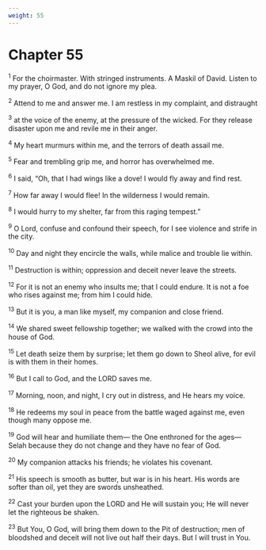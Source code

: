 ```yaml
---
weight: 55
---
```


# Chapter 55

<sup>1</sup> For the choirmaster. With stringed instruments. A Maskil of David. Listen to my prayer, O God, and do not ignore my plea. 

<sup>2</sup> Attend to me and answer me. I am restless in my complaint, and distraught 

<sup>3</sup> at the voice of the enemy, at the pressure of the wicked. For they release disaster upon me and revile me in their anger. 

<sup>4</sup> My heart murmurs within me, and the terrors of death assail me. 

<sup>5</sup> Fear and trembling grip me, and horror has overwhelmed me. 

<sup>6</sup> I said, “Oh, that I had wings like a dove! I would fly away and find rest. 

<sup>7</sup> How far away I would flee! In the wilderness I would remain. 

<sup>8</sup> I would hurry to my shelter, far from this raging tempest.” 

<sup>9</sup> O Lord, confuse and confound their speech, for I see violence and strife in the city. 

<sup>10</sup> Day and night they encircle the walls, while malice and trouble lie within. 

<sup>11</sup> Destruction is within; oppression and deceit never leave the streets. 

<sup>12</sup> For it is not an enemy who insults me; that I could endure. It is not a foe who rises against me; from him I could hide. 

<sup>13</sup> But it is you, a man like myself, my companion and close friend. 

<sup>14</sup> We shared sweet fellowship together; we walked with the crowd into the house of God. 

<sup>15</sup> Let death seize them by surprise; let them go down to Sheol alive, for evil is with them in their homes. 

<sup>16</sup> But I call to God, and the LORD saves me. 

<sup>17</sup> Morning, noon, and night, I cry out in distress, and He hears my voice. 

<sup>18</sup> He redeems my soul in peace from the battle waged against me, even though many oppose me. 

<sup>19</sup> God will hear and humiliate them— the One enthroned for the ages— Selah because they do not change and they have no fear of God. 

<sup>20</sup> My companion attacks his friends; he violates his covenant. 

<sup>21</sup> His speech is smooth as butter, but war is in his heart. His words are softer than oil, yet they are swords unsheathed. 

<sup>22</sup> Cast your burden upon the LORD and He will sustain you; He will never let the righteous be shaken. 

<sup>23</sup> But You, O God, will bring them down to the Pit of destruction; men of bloodshed and deceit will not live out half their days. But I will trust in You. 



